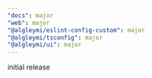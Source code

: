 ```yaml
---
"docs": major
"web": major
"@algleymi/eslint-config-custom": major
"@algleymi/tsconfig": major
"@algleymi/ui": major
---
```


initial release
